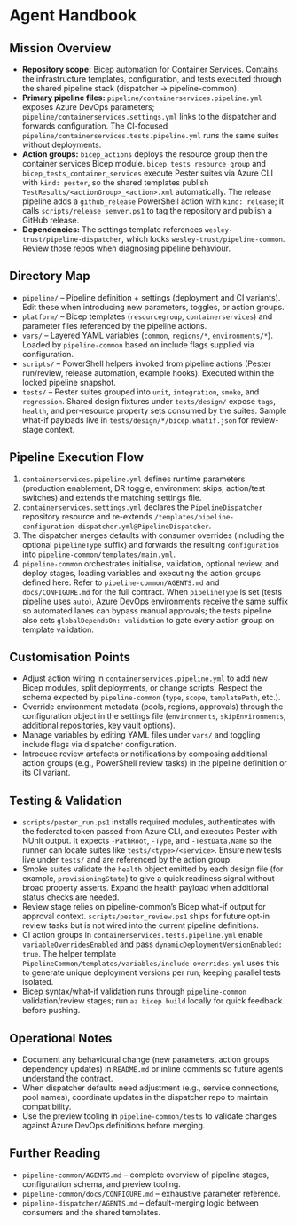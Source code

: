 # Agent Handbook

## Mission Overview
- **Repository scope:** Bicep automation for Container Services. Contains the infrastructure templates, configuration, and tests executed through the shared pipeline stack (dispatcher -> pipeline-common).
- **Primary pipeline files:** `pipeline/containerservices.pipeline.yml` exposes Azure DevOps parameters; `pipeline/containerservices.settings.yml` links to the dispatcher and forwards configuration. The CI-focused `pipeline/containerservices.tests.pipeline.yml` runs the same suites without deployments.
- **Action groups:** `bicep_actions` deploys the resource group then the container services Bicep module. `bicep_tests_resource_group` and `bicep_tests_container_services` execute Pester suites via Azure CLI with `kind: pester`, so the shared templates publish `TestResults/<actionGroup>_<action>.xml` automatically. The release pipeline adds a `github_release` PowerShell action with `kind: release`; it calls `scripts/release_semver.ps1` to tag the repository and publish a GitHub release.
- **Dependencies:** The settings template references `wesley-trust/pipeline-dispatcher`, which locks `wesley-trust/pipeline-common`. Review those repos when diagnosing pipeline behaviour.

## Directory Map
- `pipeline/` – Pipeline definition + settings (deployment and CI variants). Edit these when introducing new parameters, toggles, or action groups.
- `platform/` – Bicep templates (`resourcegroup`, `containerservices`) and parameter files referenced by the pipeline actions.
- `vars/` – Layered YAML variables (`common`, `regions/*`, `environments/*`). Loaded by `pipeline-common` based on include flags supplied via configuration.
- `scripts/` – PowerShell helpers invoked from pipeline actions (Pester run/review, release automation, example hooks). Executed within the locked pipeline snapshot.
- `tests/` – Pester suites grouped into `unit`, `integration`, `smoke`, and `regression`. Shared design fixtures under `tests/design/` expose `tags`, `health`, and per-resource property sets consumed by the suites. Sample what-if payloads live in `tests/design/*/bicep.whatif.json` for review-stage context.

## Pipeline Execution Flow
1. `containerservices.pipeline.yml` defines runtime parameters (production enablement, DR toggle, environment skips, action/test switches) and extends the matching settings file.
2. `containerservices.settings.yml` declares the `PipelineDispatcher` repository resource and re-extends `/templates/pipeline-configuration-dispatcher.yml@PipelineDispatcher`.
3. The dispatcher merges defaults with consumer overrides (including the optional `pipelineType` suffix) and forwards the resulting `configuration` into `pipeline-common/templates/main.yml`.
4. `pipeline-common` orchestrates initialise, validation, optional review, and deploy stages, loading variables and executing the action groups defined here. Refer to `pipeline-common/AGENTS.md` and `docs/CONFIGURE.md` for the full contract. When `pipelineType` is set (tests pipeline uses `auto`), Azure DevOps environments receive the same suffix so automated lanes can bypass manual approvals; the tests pipeline also sets `globalDependsOn: validation` to gate every action group on template validation.

## Customisation Points
- Adjust action wiring in `containerservices.pipeline.yml` to add new Bicep modules, split deployments, or change scripts. Respect the schema expected by `pipeline-common` (`type`, `scope`, `templatePath`, etc.).
- Override environment metadata (pools, regions, approvals) through the configuration object in the settings file (`environments`, `skipEnvironments`, additional repositories, key vault options).
- Manage variables by editing YAML files under `vars/` and toggling include flags via dispatcher configuration.
- Introduce review artefacts or notifications by composing additional action groups (e.g., PowerShell review tasks) in the pipeline definition or its CI variant.

## Testing & Validation
- `scripts/pester_run.ps1` installs required modules, authenticates with the federated token passed from Azure CLI, and executes Pester with NUnit output. It expects `-PathRoot`, `-Type`, and `-TestData.Name` so the runner can locate suites like `tests/<type>/<service>`. Ensure new tests live under `tests/` and are referenced by the action group.
- Smoke suites validate the `health` object emitted by each design file (for example, `provisioningState`) to give a quick readiness signal without broad property asserts. Expand the health payload when additional status checks are needed.
- Review stage relies on pipeline-common’s Bicep what-if output for approval context. `scripts/pester_review.ps1` ships for future opt-in review tasks but is not wired into the current pipeline definitions.
- CI action groups in `containerservices.tests.pipeline.yml` enable `variableOverridesEnabled` and pass `dynamicDeploymentVersionEnabled: true`. The helper template `PipelineCommon/templates/variables/include-overrides.yml` uses this to generate unique deployment versions per run, keeping parallel tests isolated.
- Bicep syntax/what-if validation runs through `pipeline-common` validation/review stages; run `az bicep build` locally for quick feedback before pushing.

## Operational Notes
- Document any behavioural change (new parameters, action groups, dependency updates) in `README.md` or inline comments so future agents understand the contract.
- When dispatcher defaults need adjustment (e.g., service connections, pool names), coordinate updates in the dispatcher repo to maintain compatibility.
- Use the preview tooling in `pipeline-common/tests` to validate changes against Azure DevOps definitions before merging.

## Further Reading
- `pipeline-common/AGENTS.md` – complete overview of pipeline stages, configuration schema, and preview tooling.
- `pipeline-common/docs/CONFIGURE.md` – exhaustive parameter reference.
- `pipeline-dispatcher/AGENTS.md` – default-merging logic between consumers and the shared templates.
